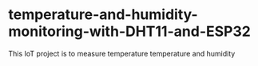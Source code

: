 # temperature-and-humidity-monitoring-with-DHT11-and-ESP32
This IoT project is to measure temperature temperature and humidity
